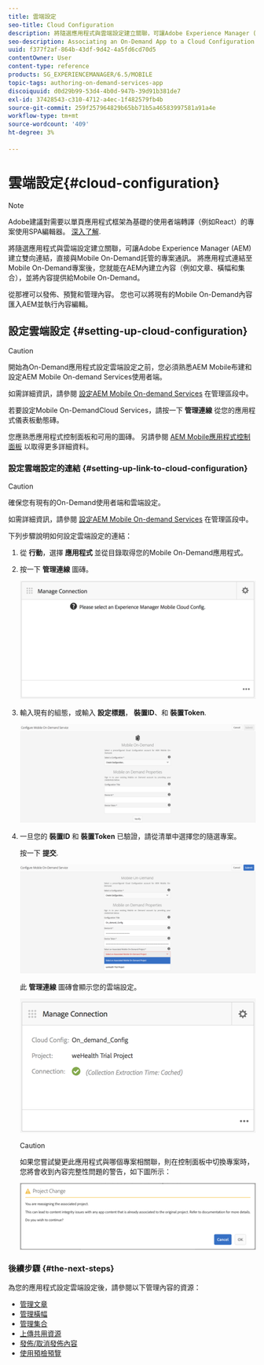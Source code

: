 ```yaml
---
title: 雲端設定
seo-title: Cloud Configuration
description: 將隨選應用程式與雲端設定建立關聯，可讓Adobe Experience Manager (AEM)建立雙向連結，直接與Mobile On-Demand託管的專案通訊。 請詳閱本頁以瞭解更多資訊。
seo-description: Associating an On-Demand App to a Cloud Configuration allows Adobe Experience Manager (AEM) to communicate directly with a Mobile On-Demand hosted project by establishing a two way link. Follow this page to learn more.
uuid: f377f2af-864b-43df-9d42-4a5fd6cd70d5
contentOwner: User
content-type: reference
products: SG_EXPERIENCEMANAGER/6.5/MOBILE
topic-tags: authoring-on-demand-services-app
discoiquuid: d0d29b99-53d4-4b0d-947b-39d91b381de7
exl-id: 37428543-c310-4712-a4ec-1f482579fb4b
source-git-commit: 259f257964829b65bb71b5a46583997581a91a4e
workflow-type: tm+mt
source-wordcount: '409'
ht-degree: 3%

---
```


# 雲端設定{#cloud-configuration}

>[!NOTE]
>
>Adobe建議對需要以單頁應用程式框架為基礎的使用者端轉譯（例如React）的專案使用SPA編輯器。 [深入了解](/help/sites-developing/spa-overview.md).

將隨選應用程式與雲端設定建立關聯，可讓Adobe Experience Manager (AEM)建立雙向連結，直接與Mobile On-Demand託管的專案通訊。 將應用程式連結至Mobile On-Demand專案後，您就能在AEM內建立內容（例如文章、橫幅和集合），並將內容提供給Mobile On-Demand。

從那裡可以發佈、預覽和管理內容。 您也可以將現有的Mobile On-Demand內容匯入AEM並執行內容編輯。

## 設定雲端設定 {#setting-up-cloud-configuration}

>[!CAUTION]
>
>開始為On-Demand應用程式設定雲端設定之前，您必須熟悉AEM Mobile布建和設定AEM Mobile On-demand Services使用者端。
>
>如需詳細資訊，請參閱 [設定AEM Mobile On-demand Services](/help/mobile/aem-mobile-setup.md) 在管理區段中。

若要設定Mobile On-DemandCloud Services，請按一下 **管理連線** 從您的應用程式儀表板動態磚。

您應熟悉應用程式控制面板和可用的圖磚。 另請參閱 [AEM Mobile應用程式控制面板](/help/mobile/mobile-apps-ondemand-application-dashboard.md) 以取得更多詳細資料。

### 設定雲端設定的連結 {#setting-up-link-to-cloud-configuration}

>[!CAUTION]
>
>確保您有現有的On-Demand使用者端和雲端設定。
>
>如需詳細資訊，請參閱 [設定AEM Mobile On-demand Services](/help/mobile/aem-mobile-setup.md) 在管理區段中。

下列步驟說明如何設定雲端設定的連結：

1. 從 **行動**，選擇 **應用程式** 並從目錄取得您的Mobile On-Demand應用程式。
1. 按一下 **管理連線** 圖磚。

   ![chlimage_1-65](assets/chlimage_1-65.png)

1. 輸入現有的組態，或輸入 **設定標題**， **裝置ID**、和 **裝置Token**.

   ![chlimage_1-66](assets/chlimage_1-66.png)

1. 一旦您的 **裝置ID** 和 **裝置Token** 已驗證，請從清單中選擇您的隨選專案。

   按一下 **提交**.

   ![chlimage_1-67](assets/chlimage_1-67.png)

   此 **管理連線** 圖磚會顯示您的雲端設定。

   ![chlimage_1-68](assets/chlimage_1-68.png)

   >[!CAUTION]
   >
   >如果您嘗試變更此應用程式與哪個專案相關聯，則在控制面板中切換專案時，您將會收到內容完整性問題的警告，如下圖所示：

   ![chlimage_1-69](assets/chlimage_1-69.png)

### 後續步驟 {#the-next-steps}

為您的應用程式設定雲端設定後，請參閱以下管理內容的資源：

* [管理文章](/help/mobile/mobile-on-demand-managing-articles.md)
* [管理橫幅](/help/mobile/mobile-on-demand-managing-banners.md)
* [管理集合](/help/mobile/mobile-on-demand-managing-collections.md)
* [上傳共用資源](/help/mobile/mobile-on-demand-shared-resources.md)
* [發佈/取消發佈內容](/help/mobile/mobile-on-demand-publishing-unpublishing.md)
* [使用預檢預覽](/help/mobile/aem-mobile-manage-ondemand-services.md)
